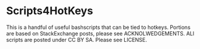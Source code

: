 # Scripts4HotKeys
This is a handful of useful bashscripts that can be tied to hotkeys.
Portions are based on StackExchange posts, please see ACKNOLWEDGEMENTS.
ALl scripts are posted under CC BY SA. Please see LICENSE.
